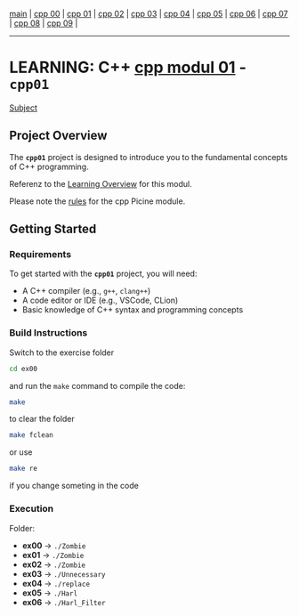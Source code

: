 [main](/) | [cpp 00](../cpp_modul_00/README_cpp00.md) | [cpp 01](../cpp_modul_01/README_cpp01.md) | [cpp 02](../cpp_modul_02/README_cpp02.md) | [cpp 03](../cpp_modul_03/README_cpp03.md) | [cpp 04](../cpp_modul_04/README_cpp04.md) | [cpp 05](../cpp_modul_05/README_cpp05.md) | [cpp 06](../cpp_modul_06/README_cpp06.md) | [cpp 07](../cpp_modul_07/README_cpp07.md) | [cpp 08](../cpp_modul_08/README_cpp08.md) | [cpp 09](../cpp_modul_09/README_cpp09.md) |

---

# LEARNING: C++ [cpp modul 01](doc/PDF/cpp_01_modul_subject.pdf) - **`cpp01`**
[Subject](doc/PDF/cpp_01_modul_subject.pdf)

## Project Overview

The **`cpp01`** project is designed to introduce you to the fundamental concepts of C++ programming. 

Referenz to the [Learning Overview](doc/info/Lerning/cpp01_00_lerning.md) for  this modul.

Please note the [rules](doc/info/rulesetting/cpp_rules_picine.md) for the cpp Picine module.

## Getting Started

### Requirements

To get started with the **`cpp01`** project, you will need:

- A C++ compiler (e.g., `g++`, `clang++`)
- A code editor or IDE (e.g., VSCode, CLion)
- Basic knowledge of C++ syntax and programming concepts


### Build Instructions

Switch to the exercise folder
```bash
cd ex00
```

and run the `make` command to compile the code:

```bash
make
```

to clear the folder 
```bash 
make fclean
```

or use 
```bash
make re 
```
if you change someting in the code

### Execution

Folder:

- **ex00** → `./Zombie`
- **ex01** → `./Zombie`
- **ex02** → `./Zombie`
- **ex03** → `./Unnecessary`
- **ex04** → `./replace`
- **ex05** → `./Harl`
- **ex06** → `./Harl_Filter`

